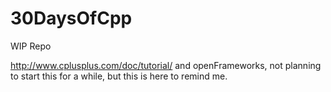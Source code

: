 # 30DaysOfCpp
WIP Repo

http://www.cplusplus.com/doc/tutorial/ and openFrameworks, not planning to start this for a while, but this is here to remind me.
